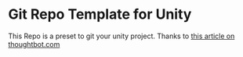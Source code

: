 # Git Repo Template for Unity
This Repo is a preset to git your unity project.
Thanks to [this article on thoughtbot.com](https://thoughtbot.com/blog/how-to-git-with-unity)
